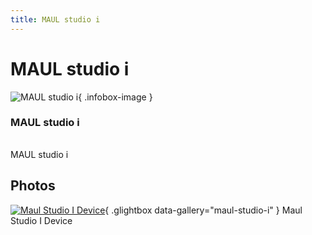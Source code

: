 ```yaml
---
title: MAUL studio i
---
```


# MAUL studio i

<div class="infobox" markdown>

![MAUL studio i](./img/Maul_studio_i_device.jpg){ .infobox-image }

### MAUL studio i

| | |
|---|---|

</div>

[](./img/Maul_studio_i_device.jpg)  [](./img/Maul_studio_i_device.jpg)MAUL studio i

## Photos

<div class="photo-grid" markdown>

[![Maul Studio I Device](./img/Maul_studio_i_device.jpg)](./img/Maul_studio_i_device.jpg "Maul Studio I Device"){ .glightbox data-gallery="maul-studio-i" }
<span class="caption">Maul Studio I Device</span>

</div>
